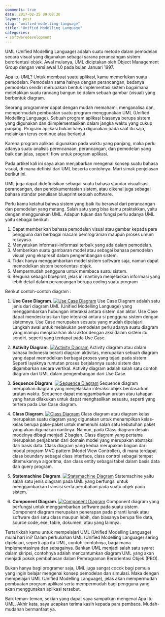 ```yaml
---
comments: true
date: 2017-02-25 09:08:30
layout: post
slug: "unified-modelling-language"
title: "Unified Modelling Language"
categories:
- softwaredevelopment
---
```


UML (Unified Modelling Language) adalah suatu metode dalam pemodelan secara visual yang digunakan sebagai sarana perancangan sistem berorientasi objek. Awal mulanya, UML diciptakan oleh Object Management Group dengan versi awal 1.0 pada bulan Januari 1997.

Apa itu UML? Untuk membuat suatu aplikasi, kamu memerlukan suatu pemodelan. Pemodelan sama halnya dengan perancangan, bedanya pemodelan sendiri merupakan bentuk implementasi sistem bagaimana meletakkan suatu rancang bangun ke dalam sebuah gambar (visual) yang berbentuk diagram.

<!--more-->

Seorang programmer dapat dengan mudah memahami, menganalisa dan, mempermudah pembuatan suatu program menggunakan UML (Unified Modelling Language). Sebuah program aplikasi biasanya berupa sistem yang digunakan dan diimplementasikan dalam jangka waktu yang cukup panjang. Program aplikasi bukan hanya digunakan pada saat itu saja, melainkan terus continue atau berlanjut. 

Karena program aplikasi digunakan pada waktu yang panjang, maka perlu adanya suatu analisis perencanaan, perancangan, dan pemodelan yang baik dan jelas, seperti flow untuk program aplikasi.

Pada artikel kali ini saya akan menjabarkan mengenai konsep suatu bahasa visual, di mana definisi dari UML beserta contohnya. Mari simak penjelasan berikut ini.

UML juga dapat didefinisikan sebagai suatu bahasa standar visualisasi, perancangan, dan pendokumentasian sistem, atau dikenal juga sebagai bahasa standar penulisan blueprint sebuah software.

Perlu kamu ketahui bahwa sistem yang baik itu berawal dari perancangan dan pemodelan yang matang. Salah satu yang bisa kamu praktekkan, yaitu dengan menggunakan UML. Adapun tujuan dan fungsi perlu adanya UML yaitu sebagai berikut:

1. Dapat memberikan bahasa pemodelan visual atau gambar kepada para pengguna dari berbagai macam pemrograman maupun proses umum rekayasa.
2. Menyatukan informasi-informasi terbaik yang ada dalam pemodelan.
3. Memberikan suatu gambaran model atau sebagai bahasa pemodelan visual yang ekspresif dalam pengembangan sistem.
4. Tidak hanya menggambarkan model sistem software saja, namun dapat memodelkan sistem berorientasi objek.
5. Mempermudah pengguna untuk membaca suatu sistem.
6. Berguna sebagai blueprint, jelas ini nantinya menjelaskan informasi yang lebih detail dalam perancangan berupa coding suatu program

Berikut contoh-contoh diagram :
1. **Use Case Diagram**.
   [![Use Case Diagram](/images/uploads/2017/02-25/use-case-diagram-atm.png)](/images/uploads/2017/02-25/use-case-diagram-atm.png)
   Use Case Diagram adalah satu jenis dari diagram UML (Unified Modelling Language) yang menggambarkan hubungan interaksi antara sistem dan aktor. Use Case dapat mendeskripsikan tipe interaksi antara si pengguna sistem dengan sistemnya. Use Case merupakan sesuatu yang mudah dipelajari. Langkah awal untuk melakukan pemodelan perlu adanya suatu diagram yang mampu menjabarkan aksi aktor dengan aksi dalam sistem itu sendiri, seperti yang terdapat pada Use Case.

2. **Activity Diagram**.
   [![Activity Diagram](/images/uploads/2017/02-25/activity-diagram-768x521.png)](/images/uploads/2017/02-25/use-case-diagram-atm.png)
   Activity diagram atau dalam bahasa Indonesia berarti diagram aktivitas, merupakan sebuah diagram yang dapat memodelkan berbagai proses yang tejadi pada sistem. Seperti layaknya runtutan proses berjalannya suatu sistem dan digambarkan secara vertikal. Activity diagram adalah salah satu contoh diagram dari UML dalam pengembangan dari Use Case.

3. **Sequence Diagram**.
   [![Sequence Diagram](/images/uploads/2017/02-25/sequence-diagram-768x504.png)](/images/uploads/2017/02-25/sequence-diagram-768x504.png)
   Sequence diagram merupakan diagram yang menjelaskan interaksi objek berdasarkan urutan waktu. Sequence dapat menggambarkan urutan atau tahapan yang harus dilakukan untuk dapat menghasilkan sesuatu, seperti yang tertera pada Use Case diagram.

4. **Class Diagram**.
   [![Class Diagram](/images/uploads/2017/02-25/class-diagram-768x352.png)](/images/uploads/2017/02-25/class-diagram-768x352.png)
   Class diagram atau diagram kelas merupakan suatu diagram yang digunakan untuk menampilkan kelas-kelas berupa pake-paket untuk memenuhi salah satu kebutuhan paket yang akan digunakan nantinya.
   Namun, pada Class diagram desain modelnya dibagi menjadi 2 bagian. Class diagram yang pertama merupakan penjabaran dari domain model yang merupakan abstraksi dari basis data. Class diagram yang kedua merupakan bagian dari modul program MVC pattern (Model View Controller), di mana terdapat class boundary sebagai class interface, class control sebagai tempat ditemukannya algoritma, dan class entity sebagai tabel dalam basis data dan query program.

5. **Statemachine Diagram**.
   [![Statemachine Diagram](/images/uploads/2017/02-25/statemachine-diagram-768x545.png)](/images/uploads/2017/02-25/statemachine-diagram-768x545.png)
   Statemachine yaitu salah satu jenis diagram pada UML yang berfungsi untuk menggambarkan transisi serta perubahan pada suatu objek pada sistem.

6. **Component Diagram**.
   [![Component Diagram](/images/uploads/2017/02-25/component-diagram-768x352.png)](/images/uploads/2017/02-25/component-diagram-768x352.png)
   Component diagram yang berfungsi untuk menggambarkan software pada suatu sistem. Component diagram merupakan penerapan pada piranti lunak atau software dari satu class maupun lebih, dan biasanya berupa file data, source code,.exe, table, dokumen, atau yang lainnya.

Tertarikkah kamu untuk mempelajari UML (Unified Modelling Language) mulai hari ini? Dalam perkuliahan UML (Unified Modelling Language) sering dipelajari, seperti apa itu UML, contoh-contohnya, bagaimana implementasinya dan sebagainya. Bahkan UML menjadi salah satu syarat dalam skripsi, contohnya adalah mencantumkan diagram UML yang akan menjadi pokok pembahasan dalam Pemrograman Berorientasi Objek (PBO).

Bukan hanya bagi programer saja, UML juga sangat cocok bagi pemula yang ingin belajar mengenai konsep pemodelan dan simulasi. Maka dengan mempelajari UML (Unified Modelling Language), jelas akan mempermudah pembuatan program aplikasi serta mempermudah bagi pengguna yang akan menggunakan aplikasi tersebut.

Baik teman-teman, sekian yang dapat saya sampaikan mengenai Apa Itu UML. 
Akhir kata, saya ucapkan terima kasih kepada para pembaca. Mudah-mudahan bermanfaat ya.